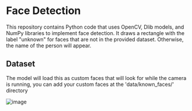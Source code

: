# Face Detection
This repository contains Python code that uses OpenCV, Dlib models, and NumPy libraries to implement face detection. It draws a rectangle with the label "unknown" for faces that are not in the provided dataset. Otherwise, the name of the person will appear.

## Dataset
The model will load this as custom faces that will look for while the camera is running, you can add your custom faces at the 'data/known_faces/' directory 

![image](https://github.com/user-attachments/assets/7097c716-3ee1-4bfa-9a76-ea8e10623486)

